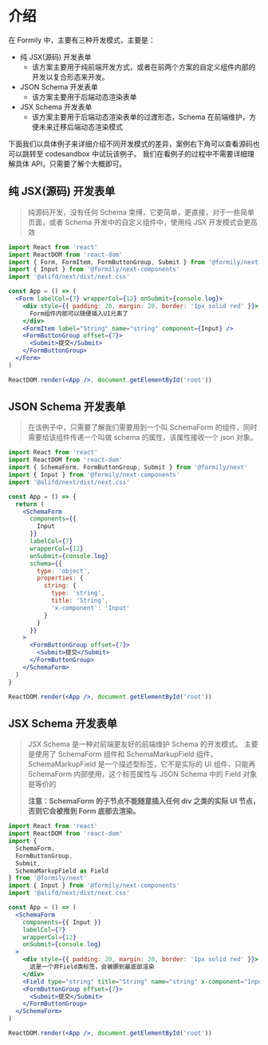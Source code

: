 # 介绍

在 Formily 中，主要有三种开发模式，主要是：

- 纯 JSX(源码) 开发表单
  - 该方案主要用于纯前端开发方式，或者在前两个方案的自定义组件内部的开发以复合形态来开发。
- JSON Schema 开发表单
  - 该方案主要用于后端动态渲染表单
- JSX Schema 开发表单
  - 该方案主要用于后端动态渲染表单的过渡形态，Schema 在前端维护，方便未来迁移后端动态渲染模式

下面我们以具体例子来详细介绍不同开发模式的差异，案例右下角可以查看源码也可以跳转至 codesandbox 中试玩该例子。
我们在看例子的过程中不需要详细理解具体 API，只需要了解个大概即可。

## 纯 JSX(源码) 开发表单

> 纯源码开发，没有任何 Schema 束缚，它更简单，更直接，对于一些简单页面，或者 Schema 开发中的自定义组件中，使用纯 JSX 开发模式会更高效

```jsx
import React from 'react'
import ReactDOM from 'react-dom'
import { Form, FormItem, FormButtonGroup, Submit } from '@formily/next'
import { Input } from '@formily/next-components'
import '@alifd/next/dist/next.css'

const App = () => (
  <Form labelCol={7} wrapperCol={12} onSubmit={console.log}>
    <div style={{ padding: 20, margin: 20, border: '1px solid red' }}>
      Form组件内部可以随便插入UI元素了
    </div>
    <FormItem label="String" name="string" component={Input} />
    <FormButtonGroup offset={7}>
      <Submit>提交</Submit>
    </FormButtonGroup>
  </Form>
)

ReactDOM.render(<App />, document.getElementById('root'))
```

## JSON Schema 开发表单

> 在该例子中，只需要了解我们需要用到一个叫 SchemaForm 的组件，同时需要给该组件传递一个叫做 schema 的属性，该属性接收一个 json 对象。

```jsx
import React from 'react'
import ReactDOM from 'react-dom'
import { SchemaForm, FormButtonGroup, Submit } from '@formily/next'
import { Input } from '@formily/next-components'
import '@alifd/next/dist/next.css'

const App = () => {
  return (
    <SchemaForm
      components={{
        Input
      }}
      labelCol={7}
      wrapperCol={12}
      onSubmit={console.log}
      schema={{
        type: 'object',
        properties: {
          string: {
            type: 'string',
            title: 'String',
            'x-component': 'Input'
          }
        }
      }}
    >
      <FormButtonGroup offset={7}>
        <Submit>提交</Submit>
      </FormButtonGroup>
    </SchemaForm>
  )
}

ReactDOM.render(<App />, document.getElementById('root'))
```

## JSX Schema 开发表单

> JSX Schema 是一种对前端更友好的前端维护 Schema 的开发模式。
> 主要是使用了 SchemaForm 组件和 SchemaMarkupField 组件，SchemaMarkupField 是一个描述型标签，它不是实际的 UI 组件，只能再 SchemaForm 内部使用，这个标签属性与 JSON Schema 中的 Field 对象是等价的
>
> **注意：SchemaForm 的子节点不能随意插入任何 div 之类的实际 UI 节点，否则它会被推到 Form 底部去渲染。**

```jsx
import React from 'react'
import ReactDOM from 'react-dom'
import {
  SchemaForm,
  FormButtonGroup,
  Submit,
  SchemaMarkupField as Field
} from '@formily/next'
import { Input } from '@formily/next-components'
import '@alifd/next/dist/next.css'

const App = () => (
  <SchemaForm
    components={{ Input }}
    labelCol={7}
    wrapperCol={12}
    onSubmit={console.log}
  >
    <div style={{ padding: 20, margin: 20, border: '1px solid red' }}>
      这是一个非Field类标签，会被挪到最底部渲染
    </div>
    <Field type="string" title="String" name="string" x-component="Input" />
    <FormButtonGroup offset={7}>
      <Submit>提交</Submit>
    </FormButtonGroup>
  </SchemaForm>
)

ReactDOM.render(<App />, document.getElementById('root'))
```
